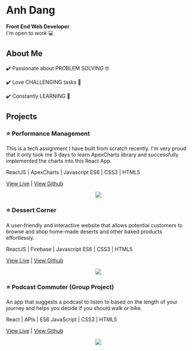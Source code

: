 # Anh Dang
**Front End Web Developer** <br>
I'm open to work 💻 
## About Me
✔️ Passionate about PROBLEM SOLVING 🤓 <br>

✔️ Love CHALLENGING tasks 🤯 <br>

✔️ Constantly LEARNING 📝 <br>

## Projects
### ⭐️ Performance Management 
This is a tech assignment I have built from scratch recently. I'm very proud that it only took me  3 days to learn ApexCharts library and successfully implemented the charts into this React App.<br>

ReactJS | ApexCharts | Javascript ES6 | CSS3 | HTML5 <br>

 [View Live](https://anhthuydang.github.io/perfomance-management-tool/) |  [View Github](https://github.com/anhthuydang/perfomance-management-tool)

<p align="center"><img src="https://media.publit.io/file/ezgif.com-video-to-gif-b.gif"></p>

### ⭐️ Dessert Corner
A user-friendly and interactive website that allows potential customers to browse and shop home-made deserts and other baked products effortlessly.

ReactJS | Firebase | Javascript ES6 | CSS3 | HTML5 <br>

[View Live](https://anhthuydang.github.io/anhDangProjectFive/) |  [View Github](https://github.com/anhthuydang/anhDangProjectFive)

<p align="center"><img src="https://media.publit.io/file/ezgif.com-video-to-gif-V.gif"></p>

### ⭐️ Podcast Commuter (Group Project)
An app that suggests a podcast to listen to based on the length of your journey and helps you decide if you should walk or bike. 

React | APIs | ES6 JavaScript | CSS3 | HTML5 <br>

[View Live](https://teamjuicywatermelon.github.io/PodcastCommuter/) |  [View Github](https://github.com/TeamJuicyWatermelon/PodcastCommuter)

<p align="center"><img src="https://media.publit.io/file/ezgif.com-video-to-gif-1.gif"></p>

